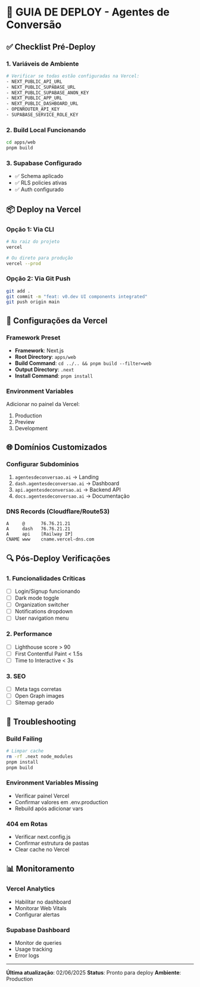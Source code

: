 # 🚀 GUIA DE DEPLOY - Agentes de Conversão

## ✅ Checklist Pré-Deploy

### 1. **Variáveis de Ambiente**
```bash
# Verificar se todas estão configuradas na Vercel:
- NEXT_PUBLIC_API_URL
- NEXT_PUBLIC_SUPABASE_URL  
- NEXT_PUBLIC_SUPABASE_ANON_KEY
- NEXT_PUBLIC_APP_URL
- NEXT_PUBLIC_DASHBOARD_URL
- OPENROUTER_API_KEY
- SUPABASE_SERVICE_ROLE_KEY
```

### 2. **Build Local Funcionando**
```bash
cd apps/web
pnpm build
```

### 3. **Supabase Configurado**
- ✅ Schema aplicado
- ✅ RLS policies ativas
- ✅ Auth configurado

## 📦 Deploy na Vercel

### Opção 1: Via CLI
```bash
# Na raiz do projeto
vercel

# Ou direto para produção
vercel --prod
```

### Opção 2: Via Git Push
```bash
git add .
git commit -m "feat: v0.dev UI components integrated"
git push origin main
```

## 🔧 Configurações da Vercel

### Framework Preset
- **Framework**: Next.js
- **Root Directory**: `apps/web`
- **Build Command**: `cd ../.. && pnpm build --filter=web`
- **Output Directory**: `.next`
- **Install Command**: `pnpm install`

### Environment Variables
Adicionar no painel da Vercel:
1. Production
2. Preview
3. Development

## 🌐 Domínios Customizados

### Configurar Subdomínios
1. `agentesdeconversao.ai` → Landing
2. `dash.agentesdeconversao.ai` → Dashboard
3. `api.agentesdeconversao.ai` → Backend API
4. `docs.agentesdeconversao.ai` → Documentação

### DNS Records (Cloudflare/Route53)
```
A     @      76.76.21.21
A     dash   76.76.21.21
A     api    [Railway IP]
CNAME www    cname.vercel-dns.com
```

## 🔍 Pós-Deploy Verificações

### 1. Funcionalidades Críticas
- [ ] Login/Signup funcionando
- [ ] Dark mode toggle
- [ ] Organization switcher
- [ ] Notifications dropdown
- [ ] User navigation menu

### 2. Performance
- [ ] Lighthouse score > 90
- [ ] First Contentful Paint < 1.5s
- [ ] Time to Interactive < 3s

### 3. SEO
- [ ] Meta tags corretas
- [ ] Open Graph images
- [ ] Sitemap gerado

## 🚨 Troubleshooting

### Build Failing
```bash
# Limpar cache
rm -rf .next node_modules
pnpm install
pnpm build
```

### Environment Variables Missing
- Verificar painel Vercel
- Confirmar valores em .env.production
- Rebuild após adicionar vars

### 404 em Rotas
- Verificar next.config.js
- Confirmar estrutura de pastas
- Clear cache no Vercel

## 📊 Monitoramento

### Vercel Analytics
- Habilitar no dashboard
- Monitorar Web Vitals
- Configurar alertas

### Supabase Dashboard
- Monitor de queries
- Usage tracking
- Error logs

---

**Última atualização**: 02/06/2025
**Status**: Pronto para deploy
**Ambiente**: Production